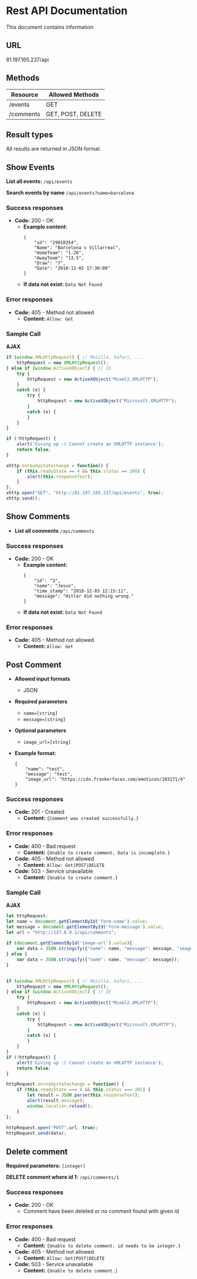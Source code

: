 # Rest API Documentation
This document contains information 

## URL
81.197.165.237/api

## Methods
Resource        | Allowed Methods
------------    | -------------
/events         | GET
/comments       | GET, POST, DELETE
    
## Result types
All results are returned in JSON format.

## Show Events

**List all events:** `/api/events`

**Search events by name**    `/api/events?name=barcelona`
  
### Success responses
* **Code:** 200 - OK
    * **Example content:**   
        ```
        {
            "id": "29010354",
            "Name": "Barcelona v Villarreal",
            "HomeTeam": "1.26",
            "AwayTeam": "13.5",
            "Draw": "7",
            "Date": "2018-12-02 17:30:00"
        }
        ```
    * **If data not exist:**   `Data Not Found`
         

### Error responses
* **Code:** 405 - Method not allowed
    * **Content:** `Allow: Get`
### Sample Call
**AJAX**
```javascript
if (window.XMLHttpRequest) { // Mozilla, Safari, ...
    httpRequest = new XMLHttpRequest();
} else if (window.ActiveXObject) { // IE
    try {
        httpRequest = new ActiveXObject("Msxml2.XMLHTTP");
    }
    catch (e) {
        try {
            httpRequest = new ActiveXObject("Microsoft.XMLHTTP");
        }
        catch (e) {
        }
    }
}

if (!httpRequest) {      
    alert('Giving up :( Cannot create an XMLHTTP instance');
    return false;
}

xhttp.onreadystatechange = function() {
    if (this.readyState == 4 && this.status == 200) {
        alert(this.responseText);
    }
};
xhttp.open("GET", "http://81.197.165.237/api/events", true);
xhttp.send();
```
## Show Comments
* **List all comments** `/api/comments`
### Success responses
* **Code:** 200 - OK
    * **Example content:**   
        ```
        {
            "id": "3",
            "name": "Jesus",
            "time_stamp": "2018-12-03 12:15:11",
            "message": "Hitler did nothing wrong."
        }
        ```
    * **If data not exist:**   `Data Not Found`
         

### Error responses
* **Code:** 405 - Method not allowed
    * **Content:** `Allow: Get`

    
## Post Comment

* **Allowed input formats**
    * JSON

* **Required parameters**  
    * `name=[string]`  
    * `message=[string]`
* **Optional parameters**  
    * `image_url=[string]`
* **Example format:**
    ````
    {  
        "name": "test",
        "message": "test",
        "image_url": "https://cdn.frankerfacez.com/emoticon/103171/4"
    }
    ````

### Success responses
* **Code:** 201 - Created
    * **Content:**   `{Comment was created successfully.}`


### Error responses
* **Code:** 400 - Bad request
    * **Content:** `{Unable to create comment. Data is incomplete.}`   
* **Code:** 405 - Method not allowed
    * **Content:** ` Allow: Get|POST|DELETE `
* **Code:** 503 - Service unavailable
    * **Content:** `{Unable to create comment.}`

    
### Sample Call
**AJAX**
```javascript
let httpRequest;
let name = document.getElementById('form-name').value;
let message = document.getElementById('form-message').value;
let url = "http://127.0.0.1/api/comments";
 
if (document.getElementById('image-url').value){
    var data = JSON.stringify({"name": name, "message": message, "image_url": document.getElementById('image-url').value});
} else {
    var data = JSON.stringify({"name": name, "message": message});
}
	

if (window.XMLHttpRequest) { // Mozilla, Safari, ...
    httpRequest = new XMLHttpRequest();
} else if (window.ActiveXObject) { // IE
    try {
        httpRequest = new ActiveXObject("Msxml2.XMLHTTP");
    }
    catch (e) {
        try {
            httpRequest = new ActiveXObject("Microsoft.XMLHTTP");
        }
        catch (e) {
        }
    }
}
if (!httpRequest) {
    alert('Giving up :( Cannot create an XMLHTTP instance');
    return false;
}

httpRequest.onreadystatechange = function() {
    if (this.readyState === 4 && this.status === 201) {
        let result = JSON.parse(this.responseText);
        alert(result.message);
        window.location.reload();
    }
};
    
httpRequest.open("POST",url, true);   
httpRequest.send(data);
```

## Delete comment
**Required parameters:** `[integer]`  
  
**DELETE comment where id 1:** `/api/comments/1`

### Success responses
* **Code:** 200 - OK
    * Comment have been deleted or no comment found with given id

### Error responses
* **Code:** 400 - Bad request
    * **Content:** `{Unable to delete comment. id needs to be integer.}`   
* **Code:** 405 - Method not allowed
    * **Content:** ` Allow: Get|POST|DELETE `
* **Code:** 503 - Service unavailable
    * **Content:** `{Unable to delete comment.}`
